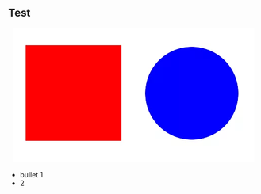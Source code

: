 ## Test

<div align="center">
  <img src="./assets/img/shapes.png" width="487" height="271" alt="Shapes" usemap="#shapesmap"> 
  <map name="shapesmap">
    <area shape="rect" coords="29,32,230,215" href="square.html" alt="Square">
    <area shape="circle" coords="360,130,100" href="circle.html" alt="Circle">
  </map>
</div>

* bullet 1
* 2
